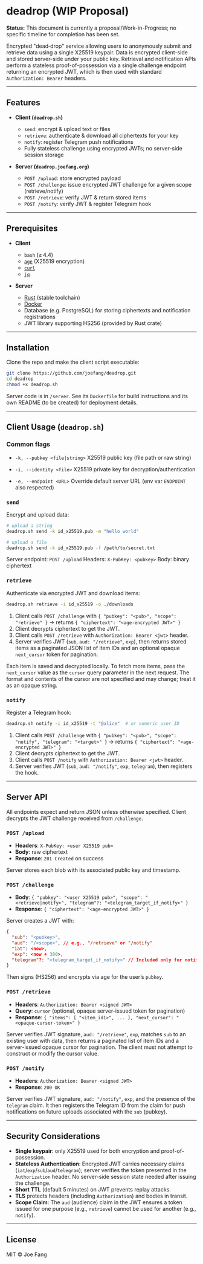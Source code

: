 # deadrop (WIP Proposal)

**Status:** This document is currently a proposal/Work-in-Progress; no specific timeline for completion has been set.

Encrypted "dead‑drop" service allowing users to anonymously submit and retrieve data using a single X25519 keypair. Data is encrypted client-side and stored server-side under your public key. Retrieval and notification APIs perform a stateless proof-of-possession via a single challenge endpoint returning an encrypted JWT, which is then used with standard `Authorization: Bearer` headers.

---

## Features

* **Client (`deadrop.sh`)**

  * `send`: encrypt & upload text or files
  * `retrieve`: authenticate & download all ciphertexts for your key
  * `notify`: register Telegram push notifications
  * Fully stateless challenge using encrypted JWTs; no server-side session storage

* **Server (`deadrop.joefang.org`)**

  * `POST /upload`: store encrypted payload
  * `POST /challenge`: issue encrypted JWT challenge for a given scope (retrieve/notify)
  * `POST /retrieve`: verify JWT & return stored items
  * `POST /notify`: verify JWT & register Telegram hook

---

## Prerequisites

* **Client**

  * `bash` (≥ 4.4)
  * [`age`](https://github.com/FiloSottile/age) (X25519 encryption)
  * [`curl`](https://curl.se)
  * [`jq`](https://stedolan.github.io/jq)

* **Server**

  * [Rust](https://www.rust-lang.org/) (stable toolchain)
  * [Docker](https://www.docker.com/)
  * Database (e.g. PostgreSQL) for storing ciphertexts and notification registrations
  * JWT library supporting HS256 (provided by Rust crate)

---

## Installation

Clone the repo and make the client script executable:

```sh
git clone https://github.com/joefang/deadrop.git
cd deadrop
chmod +x deadrop.sh
```

Server code is in `/server`. See its `Dockerfile` for build instructions and its own README (to be created) for deployment details.

---

## Client Usage (`deadrop.sh`)

### Common flags

* `-k, --pubkey <file|string>`
  X25519 public key (file path or raw string)

* `-i, --identity <file>`
  X25519 private key for decryption/authentication

* `-e, --endpoint <URL>`
  Override default server URL (env var `ENDPOINT` also respected)

### `send`

Encrypt and upload data:

```sh
# upload a string
deadrop.sh send -k id_x25519.pub -m "hello world"

# upload a file
deadrop.sh send -k id_x25519.pub -f /path/to/secret.txt
```

Server endpoint: `POST /upload`
Headers: `X-PubKey: <pubkey>`
Body: binary ciphertext

### `retrieve`

Authenticate via encrypted JWT and download items:

```sh
deadrop.sh retrieve -i id_x25519 -o ./downloads
```

1. Client calls `POST /challenge` with `{ "pubkey": "<pub>", "scope": "retrieve" }` → returns `{ "ciphertext": "<age-encrypted JWT>" }`
2. Client decrypts ciphertext to get the JWT.
3. Client calls `POST /retrieve` with `Authorization: Bearer <jwt>` header.
4. Server verifies JWT (`sub`, `aud: "/retrieve"`, `exp`), then returns stored items as a paginated JSON list of item IDs and an optional opaque `next_cursor` token for pagination.

Each item is saved and decrypted locally. To fetch more items, pass the `next_cursor` value as the `cursor` query parameter in the next request. The format and contents of the cursor are not specified and may change; treat it as an opaque string.

### `notify`

Register a Telegram hook:

```sh
deadrop.sh notify -i id_x25519 -t "@alice"  # or numeric user ID
```

1. Client calls `POST /challenge` with `{ "pubkey": "<pub>", "scope": "notify", "telegram": "<target>" }` → returns `{ "ciphertext": "<age-encrypted JWT>" }`
2. Client decrypts ciphertext to get the JWT.
3. Client calls `POST /notify` with `Authorization: Bearer <jwt>` header.
4. Server verifies JWT (`sub`, `aud: "/notify"`, `exp`, `telegram`), then registers the hook.

---

## Server API

All endpoints expect and return JSON unless otherwise specified. Client decrypts the JWT challenge received from `/challenge`.

### `POST /upload`

* **Headers**: `X-PubKey: <user X25519 pub>`
* **Body**: raw ciphertext
* **Response**: `201 Created` on success

Server stores each blob with its associated public key and timestamp.

### `POST /challenge`

* **Body**: `{ "pubkey": "<user X25519 pub>", "scope": "<retrieve|notify>", "telegram"?: "<telegram_target_if_notify>" }`
* **Response**: `{ "ciphertext": "<age-encrypted JWT>" }`

Server creates a JWT with:

```json
{
  "sub": "<pubkey>",
  "aud": "/<scope>", // e.g., "/retrieve" or "/notify"
  "iat": <now>,
  "exp": <now + 300>,
  "telegram"?: "<telegram_target_if_notify>" // Included only for notify scope
}
```

Then signs (HS256) and encrypts via age for the user’s `pubkey`.

### `POST /retrieve`

* **Headers**: `Authorization: Bearer <signed JWT>`
* **Query**: `cursor` (optional, opaque server-issued token for pagination)
* **Response**: `{ "items": [ "<item_id1>", ... ], "next_cursor": "<opaque-cursor-token>" }`

Server verifies JWT signature, `aud: "/retrieve"`, `exp`, matches `sub` to an existing user with data, then returns a paginated list of item IDs and a server-issued opaque cursor for pagination. The client must not attempt to construct or modify the cursor value.

### `POST /notify`

* **Headers**: `Authorization: Bearer <signed JWT>`
* **Response**: `200 OK`

Server verifies JWT signature, `aud: "/notify"`, `exp`, and the presence of the `telegram` claim. It then registers the Telegram ID from the claim for push notifications on future uploads associated with the `sub` (pubkey).

---

## Security Considerations

* **Single keypair**: only X25519 used for both encryption and proof-of-possession.
* **Stateless Authentication**: Encrypted JWT carries necessary claims (`iat`/`exp`/`sub`/`aud`/`telegram`); server verifies the token presented in the `Authorization` header. No server-side session state needed after issuing the challenge.
* **Short TTL** (default 5 minutes) on JWT prevents replay attacks.
* **TLS** protects headers (including `Authorization`) and bodies in transit.
* **Scope Claim**: The `aud` (audience) claim in the JWT ensures a token issued for one purpose (e.g., `retrieve`) cannot be used for another (e.g., `notify`).

---

## License

MIT © Joe Fang
